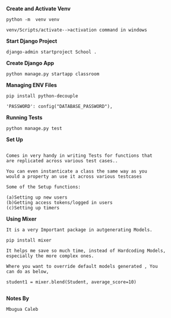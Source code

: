 **Create and Activate Venv**

```
python -m  venv venv

venv/Scripts/activate-->activation command in windows

```

**Start Django Project**

```
django-admin startproject School .

```

**Create Django App**

```
python manage.py startapp classroom

```

**Managing ENV Files**

```
pip install python-decouple

'PASSWORD': config("DATABASE_PASSWORD"),

```

**Running Tests**

```
python manage.py test

```

**Set Up**

```

Comes in very handy in writing Tests for functions that
are replicated across various test cases..

You can even instanticate a class the same way as you
would a property an use it across various testcases

Some of the Setup functions:

(a)Setting up new users
(b)Getting access tokens/logged in users
(c)Setting up timers

```

**Using Mixer**

```
It is a very Important package in autgenerating Models.

pip install mixer

It helps me save so much time, instead of Hardcoding Models,
especially the more complex ones.

Where you want to override default models generated , You
can do as below,

student1 = mixer.blend(Student, average_score=10)


```

**Notes By**

```
Mbugua Caleb

```
